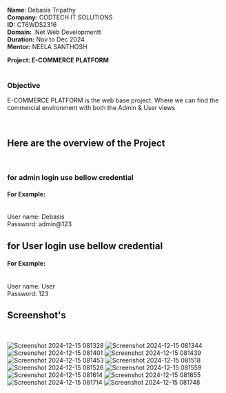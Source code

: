 <b>Name</b>: Debasis Tripathy</br>
<b>Company:</b> CODTECH IT SOLUTIONS</br>
<b>ID:</b> CT6WDS2316</br>
<b>Domain:</b> .Net Web Developmentt</br>
<b>Duration:</b> Nov to Dec 2024</br>
<b>Mentor:</b> NEELA SANTHOSH</br>

<b>Project: E-COMMERCE PLATFORM </b> <br/><br/>
<h3>Objective</h3>
<p>E-COMMERCE PLATFORM is the web base project. Where we can find the commercial environment with both the Admin & User views </p>
</br>
<h2>Here are the overview of the Project</h2></br>
<h3>for admin login use bellow credential</h3>
<h4>For Example:</h4></br>
User name: Debasis</br>
Password: admin@123<br/>
<h2>for User login use bellow credential</h2>
<h4>For Example:</h4></br>
User name: User</br>
Password: 123
<br>
<h2>Screenshot's</h2> </br>

![Screenshot 2024-12-15 081328](https://github.com/user-attachments/assets/ce354029-e13d-427e-92c2-fe9eefe4575f)
![Screenshot 2024-12-15 081344](https://github.com/user-attachments/assets/5cef468e-9bc3-4881-8f95-aedc7e79b891)
![Screenshot 2024-12-15 081401](https://github.com/user-attachments/assets/b0436814-b934-46eb-b5b0-f632b3baa31e)
![Screenshot 2024-12-15 081439](https://github.com/user-attachments/assets/85355f04-9f29-4fc2-aced-b6537a48df24)
![Screenshot 2024-12-15 081453](https://github.com/user-attachments/assets/c468db5a-5169-4c39-a572-0ac1bf770a8e)
![Screenshot 2024-12-15 081518](https://github.com/user-attachments/assets/8a5153ad-1654-49d0-980f-0d1d8e126922)
![Screenshot 2024-12-15 081526](https://github.com/user-attachments/assets/5b6e43a1-72de-442c-9d8d-e29da5f9812d)
![Screenshot 2024-12-15 081559](https://github.com/user-attachments/assets/382d2e2c-c180-490f-ae51-b740ac5c3702)
![Screenshot 2024-12-15 081614](https://github.com/user-attachments/assets/a94632ef-ed73-4170-b898-751d6e4c2b9c)
![Screenshot 2024-12-15 081655](https://github.com/user-attachments/assets/7bf4a284-f808-4ebc-975a-059ec884f43a)
![Screenshot 2024-12-15 081714](https://github.com/user-attachments/assets/f8559983-848a-47cd-974c-4e167fc18c7e)
![Screenshot 2024-12-15 081748](https://github.com/user-attachments/assets/1dac5e79-aa2f-4e78-bc8a-b3d84cfa4f4a)













